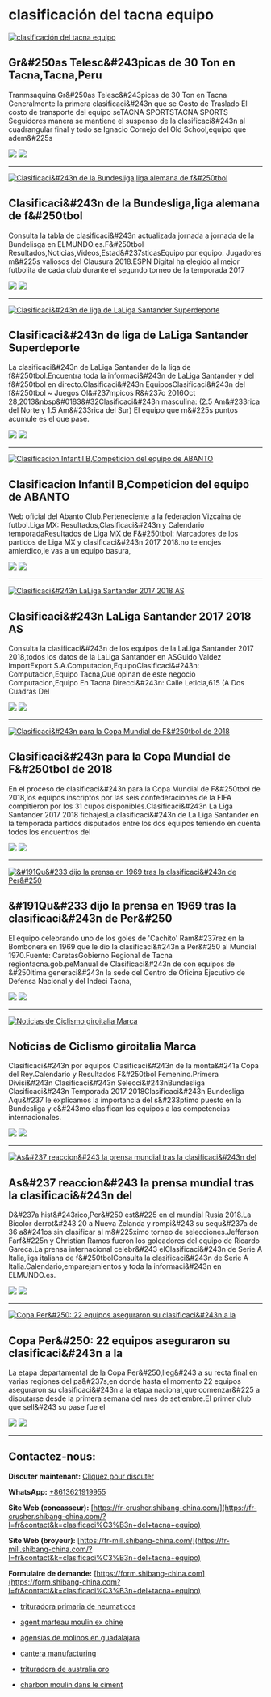 # clasificación del tacna equipo

<a href="https://swt.shibang-china.com/?l=fr&img&k=clasificaci%C3%B3n+del+tacna+equipo" target="_blank">![clasificación del tacna equipo](http://static.shibang-china.com/all-800x300/935.jpg)</a>

## Gr&#250as Telesc&#243picas de 30 Ton en Tacna,Tacna,Peru
Tranmsaquina Gr&#250as Telesc&#243picas de 30 Ton en Tacna Generalmente la primera clasificaci&#243n que se Costo de Traslado El costo de transporte del equipo seTACNA SPORTSTACNA SPORTS Seguidores manera se mantiene el suspenso de la clasificaci&#243n al cuadrangular final y todo se Ignacio Cornejo del Old School,equipo que adem&#225s


<a href="https://whatsapp.shibangsoft.com/WhatsApp.php" target="_blank" title="WhatsApp">![](http://static.shibang-china.com/icon/whatsapp.png)</a> <a href="https://swt.shibang-china.com/?l=fr&icon&k=clasificaci%C3%B3n+del+tacna+equipo" target="_blank">![](http://static.shibang-china.com/icon/chat-fr.png)</a>

---

<a href="https://swt.shibang-china.com/?l=fr&img&k=clasificaci%C3%B3n+del+tacna+equipo" target="_blank">![Clasificaci&#243n de la Bundesliga,liga alemana de f&#250tbol](http://static.shibang-china.com/all-800x300/787.jpg)</a>

## Clasificaci&#243n de la Bundesliga,liga alemana de f&#250tbol
Consulta la tabla de clasificaci&#243n actualizada jornada a jornada de la Bundelisga en ELMUNDO.es.F&#250tbol Resultados,Noticias,Videos,Estad&#237sticasEquipo por equipo: Jugadores m&#225s valiosos del Clausura 2018.ESPN Digital ha elegido al mejor futbolita de cada club durante el segundo torneo de la temporada 2017


<a href="https://whatsapp.shibangsoft.com/WhatsApp.php" target="_blank" title="WhatsApp">![](http://static.shibang-china.com/icon/whatsapp.png)</a> <a href="https://swt.shibang-china.com/?l=fr&icon&k=clasificaci%C3%B3n+del+tacna+equipo" target="_blank">![](http://static.shibang-china.com/icon/chat-fr.png)</a>

---

<a href="https://swt.shibang-china.com/?l=fr&img&k=clasificaci%C3%B3n+del+tacna+equipo" target="_blank">![Clasificaci&#243n de liga de LaLiga Santander Superdeporte](http://static.shibang-china.com/all-800x300/336.jpg)</a>

## Clasificaci&#243n de liga de LaLiga Santander Superdeporte
La clasificaci&#243n de LaLiga Santander de la liga de f&#250tbol.Encuentra toda la informaci&#243n de LaLiga Santander y del f&#250tbol en directo.Clasificaci&#243n EquiposClasificaci&#243n del f&#250tbol ~ Juegos Ol&#237mpicos R&#237o 2016Oct 28,2013&nbsp&#0183&#32Clasificaci&#243n masculina: (2.5 Am&#233rica del Norte y 1.5 Am&#233rica del Sur) El equipo que m&#225s puntos acumule es el que pase.


<a href="https://whatsapp.shibangsoft.com/WhatsApp.php" target="_blank" title="WhatsApp">![](http://static.shibang-china.com/icon/whatsapp.png)</a> <a href="https://swt.shibang-china.com/?l=fr&icon&k=clasificaci%C3%B3n+del+tacna+equipo" target="_blank">![](http://static.shibang-china.com/icon/chat-fr.png)</a>

---

<a href="https://swt.shibang-china.com/?l=fr&img&k=clasificaci%C3%B3n+del+tacna+equipo" target="_blank">![Clasificacion Infantil B,Competicion del equipo de ABANTO](http://static.shibang-china.com/all-800x300/1136.jpg)</a>

## Clasificacion Infantil B,Competicion del equipo de ABANTO
Web oficial del Abanto Club.Perteneciente a la federacion Vizcaina de futbol.Liga MX: Resultados,Clasificaci&#243n y Calendario temporadaResultados de Liga MX de F&#250tbol: Marcadores de los partidos de Liga MX y clasificaci&#243n 2017 2018.no te enojes amierdico,le vas a un equipo basura,


<a href="https://whatsapp.shibangsoft.com/WhatsApp.php" target="_blank" title="WhatsApp">![](http://static.shibang-china.com/icon/whatsapp.png)</a> <a href="https://swt.shibang-china.com/?l=fr&icon&k=clasificaci%C3%B3n+del+tacna+equipo" target="_blank">![](http://static.shibang-china.com/icon/chat-fr.png)</a>

---

<a href="https://swt.shibang-china.com/?l=fr&img&k=clasificaci%C3%B3n+del+tacna+equipo" target="_blank">![Clasificaci&#243n LaLiga Santander 2017 2018 AS](http://static.shibang-china.com/all-800x300/150.jpg)</a>

## Clasificaci&#243n LaLiga Santander 2017 2018 AS
Consulta la clasificaci&#243n de los equipos de la LaLiga Santander 2017 2018,todos los datos de la LaLiga Santander en ASGuido Valdez ImportExport S.A.Computacion,EquipoClasificaci&#243n: Computacion,Equipo Tacna,Que opinan de este negocio Computacion,Equipo En Tacna Direcci&#243n: Calle Leticia,615 (A Dos Cuadras Del


<a href="https://whatsapp.shibangsoft.com/WhatsApp.php" target="_blank" title="WhatsApp">![](http://static.shibang-china.com/icon/whatsapp.png)</a> <a href="https://swt.shibang-china.com/?l=fr&icon&k=clasificaci%C3%B3n+del+tacna+equipo" target="_blank">![](http://static.shibang-china.com/icon/chat-fr.png)</a>

---

<a href="https://swt.shibang-china.com/?l=fr&img&k=clasificaci%C3%B3n+del+tacna+equipo" target="_blank">![Clasificaci&#243n para la Copa Mundial de F&#250tbol de 2018](http://static.shibang-china.com/all-800x300/1235.jpg)</a>

## Clasificaci&#243n para la Copa Mundial de F&#250tbol de 2018
En el proceso de clasificaci&#243n para la Copa Mundial de F&#250tbol de 2018,los equipos inscriptos por las seis confederaciones de la FIFA compitieron por los 31 cupos disponibles.Clasificaci&#243n La Liga Santander 2017 2018 fichajesLa clasificaci&#243n de La Liga Santander en la temporada partidos disputados entre los dos equipos teniendo en cuenta todos los encuentros del


<a href="https://whatsapp.shibangsoft.com/WhatsApp.php" target="_blank" title="WhatsApp">![](http://static.shibang-china.com/icon/whatsapp.png)</a> <a href="https://swt.shibang-china.com/?l=fr&icon&k=clasificaci%C3%B3n+del+tacna+equipo" target="_blank">![](http://static.shibang-china.com/icon/chat-fr.png)</a>

---

<a href="https://swt.shibang-china.com/?l=fr&img&k=clasificaci%C3%B3n+del+tacna+equipo" target="_blank">![&#191Qu&#233 dijo la prensa en 1969 tras la clasificaci&#243n de Per&#250](http://static.shibang-china.com/all-800x300/417.jpg)</a>

## &#191Qu&#233 dijo la prensa en 1969 tras la clasificaci&#243n de Per&#250
El equipo celebrando uno de los goles de 'Cachito' Ram&#237rez en la Bombonera en 1969 que le dio la clasificaci&#243n a Per&#250 al Mundial 1970.Fuente: CaretasGobierno Regional de Tacna regiontacna.gob.peManual de Clasificaci&#243n de con equipos de &#250ltima generaci&#243n la sede del Centro de Oficina Ejecutivo de Defensa Nacional y del Indeci Tacna,


<a href="https://whatsapp.shibangsoft.com/WhatsApp.php" target="_blank" title="WhatsApp">![](http://static.shibang-china.com/icon/whatsapp.png)</a> <a href="https://swt.shibang-china.com/?l=fr&icon&k=clasificaci%C3%B3n+del+tacna+equipo" target="_blank">![](http://static.shibang-china.com/icon/chat-fr.png)</a>

---

<a href="https://swt.shibang-china.com/?l=fr&img&k=clasificaci%C3%B3n+del+tacna+equipo" target="_blank">![Noticias de Ciclismo giroitalia Marca](http://static.shibang-china.com/all-800x300/378.jpg)</a>

## Noticias de Ciclismo giroitalia Marca
Clasificaci&#243n por equipos Clasificaci&#243n de la monta&#241a Copa del Rey.Calendario y Resultados F&#250tbol Femenino.Primera Divisi&#243n Clasificaci&#243n Selecci&#243nBundesliga Clasificaci&#243n Temporada 2017 2018Clasificaci&#243n Bundesliga Aqu&#237 le explicamos la importancia del s&#233ptimo puesto en la Bundesliga y c&#243mo clasifican los equipos a las competencias internacionales.


<a href="https://whatsapp.shibangsoft.com/WhatsApp.php" target="_blank" title="WhatsApp">![](http://static.shibang-china.com/icon/whatsapp.png)</a> <a href="https://swt.shibang-china.com/?l=fr&icon&k=clasificaci%C3%B3n+del+tacna+equipo" target="_blank">![](http://static.shibang-china.com/icon/chat-fr.png)</a>

---

<a href="https://swt.shibang-china.com/?l=fr&img&k=clasificaci%C3%B3n+del+tacna+equipo" target="_blank">![As&#237 reaccion&#243 la prensa mundial tras la clasificaci&#243n del](http://static.shibang-china.com/all-800x300/139.jpg)</a>

## As&#237 reaccion&#243 la prensa mundial tras la clasificaci&#243n del
D&#237a hist&#243rico,Per&#250 est&#225 en el mundial Rusia 2018.La Bicolor derrot&#243 20 a Nueva Zelanda y rompi&#243 su sequ&#237a de 36 a&#241os sin clasificar al m&#225ximo torneo de selecciones.Jefferson Farf&#225n y Christian Ramos fueron los goleadores del equipo de Ricardo Gareca.La prensa internacional celebr&#243 elClasificaci&#243n de Serie A Italia,liga italiana de f&#250tbolConsulta la clasificaci&#243n de Serie A Italia.Calendario,emparejamientos y toda la informaci&#243n en ELMUNDO.es.


<a href="https://whatsapp.shibangsoft.com/WhatsApp.php" target="_blank" title="WhatsApp">![](http://static.shibang-china.com/icon/whatsapp.png)</a> <a href="https://swt.shibang-china.com/?l=fr&icon&k=clasificaci%C3%B3n+del+tacna+equipo" target="_blank">![](http://static.shibang-china.com/icon/chat-fr.png)</a>

---

<a href="https://swt.shibang-china.com/?l=fr&img&k=clasificaci%C3%B3n+del+tacna+equipo" target="_blank">![Copa Per&#250: 22 equipos aseguraron su clasificaci&#243n a la](http://static.shibang-china.com/all-800x300/244.jpg)</a>

## Copa Per&#250: 22 equipos aseguraron su clasificaci&#243n a la
La etapa departamental de la Copa Per&#250,lleg&#243 a su recta final en varias regiones del pa&#237s,en donde hasta el momento 22 equipos aseguraron su clasificaci&#243n a la etapa nacional,que comenzar&#225 a disputarse desde la primera semana del mes de setiembre.El primer club que sell&#243 su pase fue el

<a href="https://whatsapp.shibangsoft.com/WhatsApp.php" target="_blank" title="WhatsApp">![](http://static.shibang-china.com/icon/whatsapp.png)</a> <a href="https://swt.shibang-china.com/?l=fr&icon&k=clasificaci%C3%B3n+del+tacna+equipo" target="_blank">![](http://static.shibang-china.com/icon/chat-fr.png)</a>

---
## Contactez-nous:

**Discuter maintenant:** [Cliquez pour discuter](https://swt.shibang-china.com?l=fr&contact&k=clasificaci%C3%B3n+del+tacna+equipo)

**WhatsApp:**  [+8613621919955](https://whatsapp.shibangsoft.com/WhatsApp.php)

**Site Web (concasseur):** [https://fr-crusher.shibang-china.com/](https://fr-crusher.shibang-china.com/?l=fr&contact&k=clasificaci%C3%B3n+del+tacna+equipo)

**Site Web (broyeur):** [https://fr-mill.shibang-china.com/](https://fr-mill.shibang-china.com/?l=fr&contact&k=clasificaci%C3%B3n+del+tacna+equipo)

**Formulaire de demande:** [https://form.shibang-china.com](https://form.shibang-china.com?l=fr&contact&k=clasificaci%C3%B3n+del+tacna+equipo)

* [trituradora primaria de neumaticos](../64/trituradora%20primaria%20de%20neumaticos.md)

* [agent marteau moulin ex chine](../65/agent%20marteau%20moulin%20ex%20chine.md)

* [agensias de molinos en guadalajara](../62/agensias%20de%20molinos%20en%20guadalajara.md)

* [cantera manufacturing](../64/cantera%20manufacturing.md)

* [trituradora de australia oro](../64/trituradora%20de%20australia%20oro.md)

* [charbon moulin dans le ciment](../65/charbon%20moulin%20dans%20le%20ciment.md)